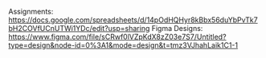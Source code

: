 Assignments: https://docs.google.com/spreadsheets/d/14pOdHQHyr8kBbx56duYbPvTk7bH2COVfUCnUTWi1YDc/edit?usp=sharing
Figma Designs: https://www.figma.com/file/sCRwf0lVZpKdX8zZ03e7S7/Untitled?type=design&node-id=0%3A1&mode=design&t=tmz3VJhahLaik1C1-1
